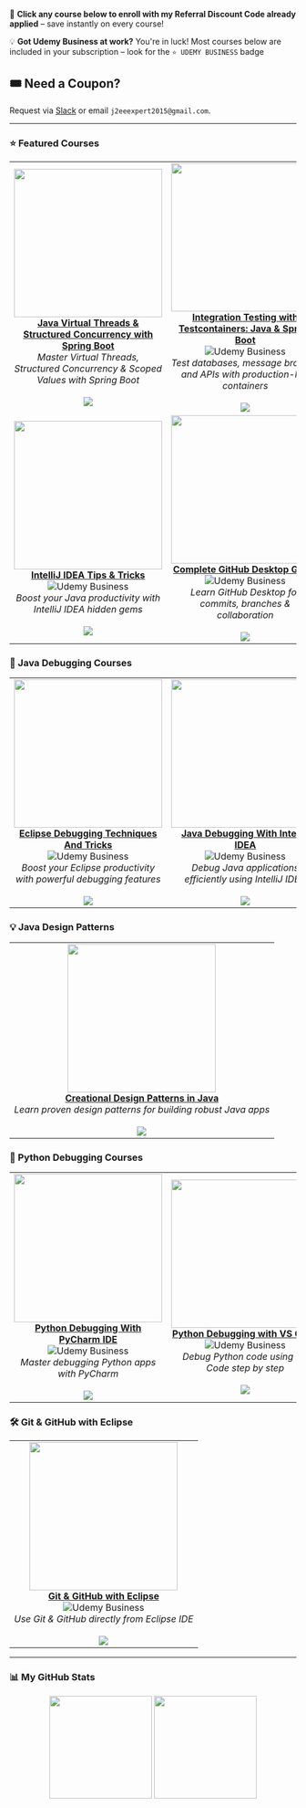 🎯 **Click any course below to enroll with my Referral Discount Code already applied** – save instantly on every course!

💡 **Got Udemy Business at work?** You're in luck! Most courses below are included in your subscription – look for the `⭐ UDEMY BUSINESS` badge
## 🎟 Need a Coupon?
Request via [Slack](https://join.slack.com/t/learningfromexp/shared_invite/zt-1fnksxgd0-_jOdmIq2voEeMtoindhWrA) or email `j2eeexpert2015@gmail.com`.

---

### ⭐ Featured Courses

<table>
  <tr>
    <td align="center">
      <a href="https://www.udemy.com/course/java-virtual-threads-structured-concurrency-with-spring-boot/?referralCode=078836F584A59839FE03">
        <img src="https://img-c.udemycdn.com/course/480x270/6688129_bd51.jpg" width="260">
        <br/><b>Java Virtual Threads & Structured Concurrency with Spring Boot</b>
      </a>
      <br/><i>Master Virtual Threads, Structured Concurrency & Scoped Values with Spring Boot</i>
      <br/><br/>
      <a href="https://www.udemy.com/course/java-virtual-threads-structured-concurrency-with-spring-boot/?referralCode=078836F584A59839FE03">
        <img src="https://img.shields.io/badge/Udemy-Enroll%20with%20Discount-brightgreen?style=for-the-badge&logo=udemy">
      </a>
    </td>
    <td align="center">
      <a href="https://www.udemy.com/course/testcontainers-integration-testing-java-spring-boot/?referralCode=CEC06C6B9D955E06D232">
        <img src="https://img-c.udemycdn.com/course/480x270/6525217_8d18_2.jpg" width="260">
        <br/><b>Integration Testing with Testcontainers: Java & Spring Boot</b>
      </a>
      <br/><img src="https://img.shields.io/badge/⭐_UDEMY_BUSINESS-5624d0?style=flat&logoColor=white" alt="Udemy Business">
      <br/><i>Test databases, message brokers, and APIs with production-like containers</i>
      <br/><br/>
      <a href="https://www.udemy.com/course/testcontainers-integration-testing-java-spring-boot/?referralCode=CEC06C6B9D955E06D232">
        <img src="https://img.shields.io/badge/Udemy-Enroll%20with%20Discount-brightgreen?style=for-the-badge&logo=udemy">
      </a>
    </td>
  </tr>
  <tr>
    <td align="center">
      <a href="https://www.udemy.com/course/intellij-idea-tips-tricks-boost-your-java-productivity/?referralCode=441FDCE063FD6C283079">
        <img src="https://img-c.udemycdn.com/course/480x270/6180669_7726.jpg" width="260">
        <br/><b>IntelliJ IDEA Tips & Tricks</b>
      </a>
      <br/><img src="https://img.shields.io/badge/⭐_UDEMY_BUSINESS-5624d0?style=flat&logoColor=white" alt="Udemy Business">
      <br/><i>Boost your Java productivity with IntelliJ IDEA hidden gems</i>
      <br/><br/>
      <a href="https://www.udemy.com/course/intellij-idea-tips-tricks-boost-your-java-productivity/?referralCode=441FDCE063FD6C283079">
        <img src="https://img.shields.io/badge/Udemy-Enroll%20with%20Discount-brightgreen?style=for-the-badge&logo=udemy">
      </a>
    </td>
    <td align="center">
      <a href="https://www.udemy.com/course/getting-started-with-github-desktop/?referralCode=B4D4C06F2EE5EF0DA450">
        <img src="https://img-c.udemycdn.com/course/480x270/6112307_3b4e_2.jpg" width="260">
        <br/><b>Complete GitHub Desktop Guide</b>
      </a>
      <br/><img src="https://img.shields.io/badge/⭐_UDEMY_BUSINESS-5624d0?style=flat&logoColor=white" alt="Udemy Business">
      <br/><i>Learn GitHub Desktop for commits, branches & collaboration</i>
      <br/><br/>
      <a href="https://www.udemy.com/course/getting-started-with-github-desktop/?referralCode=B4D4C06F2EE5EF0DA450">
        <img src="https://img.shields.io/badge/Udemy-Enroll%20with%20Discount-brightgreen?style=for-the-badge&logo=udemy">
      </a>
    </td>
  </tr>
</table>

### 🧩 Java Debugging Courses

<table>
  <tr>
    <td align="center">
      <a href="https://www.udemy.com/course/eclipse-debugging-techniques-and-tricks/?referralCode=50C340E2FEFC3F486AD6">
        <img src="https://img-c.udemycdn.com/course/480x270/417118_3afa_4.jpg" width="260">
        <br/><b>Eclipse Debugging Techniques And Tricks</b>
      </a>
      <br/><img src="https://img.shields.io/badge/⭐_UDEMY_BUSINESS-5624d0?style=flat&logoColor=white" alt="Udemy Business">
      <br/><i>Boost your Eclipse productivity with powerful debugging features</i>
      <br/><br/>
      <a href="https://www.udemy.com/course/eclipse-debugging-techniques-and-tricks/?referralCode=50C340E2FEFC3F486AD6">
        <img src="https://img.shields.io/badge/Udemy-Enroll%20with%20Discount-brightgreen?style=for-the-badge&logo=udemy">
      </a>
    </td>
    <td align="center">
      <a href="https://www.udemy.com/course/java-debugging-with-intellij-idea/?referralCode=FDEFCC7D8AE9656DA7F0">
        <img src="https://img-c.udemycdn.com/course/480x270/2608314_47e4.jpg" width="260">
        <br/><b>Java Debugging With IntelliJ IDEA</b>
      </a>
      <br/><img src="https://img.shields.io/badge/⭐_UDEMY_BUSINESS-5624d0?style=flat&logoColor=white" alt="Udemy Business">
      <br/><i>Debug Java applications efficiently using IntelliJ IDEA</i>
      <br/><br/>
      <a href="https://www.udemy.com/course/java-debugging-with-intellij-idea/?referralCode=FDEFCC7D8AE9656DA7F0">
        <img src="https://img.shields.io/badge/Udemy-Enroll%20with%20Discount-brightgreen?style=for-the-badge&logo=udemy">
      </a>
    </td>
    <td align="center">
      <a href="https://www.udemy.com/course/java-debugging-with-visual-studio-code-the-ultimate-guide/?referralCode=EC47F1AFB1B64D7991F1">
        <img src="https://img-c.udemycdn.com/course/480x270/5029852_d692_3.jpg" width="260">
        <br/><b>Java Debugging using VS Code</b>
      </a>
      <br/><img src="https://img.shields.io/badge/⭐_UDEMY_BUSINESS-5624d0?style=flat&logoColor=white" alt="Udemy Business">
      <br/><i>Learn to debug Java apps with VS Code's lightweight tools</i>
      <br/><br/>
      <a href="https://www.udemy.com/course/java-debugging-with-visual-studio-code-the-ultimate-guide/?referralCode=EC47F1AFB1B64D7991F1">
        <img src="https://img.shields.io/badge/Udemy-Enroll%20with%20Discount-brightgreen?style=for-the-badge&logo=udemy">
      </a>
    </td>
  </tr>
</table>

### 💡 Java Design Patterns

<table>
  <tr>
    <td align="center">
      <a href="https://www.udemy.com/course/design-patterns-in-javacreational/?referralCode=749F487E67E5AFF726BE">
        <img src="https://img-c.udemycdn.com/course/480x270/779796_5770_2.jpg" width="260">
        <br/><b>Creational Design Patterns in Java</b>
      </a>
      <br/><i>Learn proven design patterns for building robust Java apps</i>
      <br/><br/>
      <a href="https://www.udemy.com/course/design-patterns-in-javacreational/?referralCode=749F487E67E5AFF726BE">
        <img src="https://img.shields.io/badge/Udemy-Enroll%20with%20Discount-brightgreen?style=for-the-badge&logo=udemy">
      </a>
    </td>
  </tr>
</table>

### 🧪 Python Debugging Courses

<table>
  <tr>
    <td align="center">
      <a href="https://www.udemy.com/course/learn-python-debugging-with-pycharm-ide/?referralCode=0F22D6CC437E868C90F3">
        <img src="https://img-c.udemycdn.com/course/480x270/4840890_12a3_2.jpg" width="260">
        <br/><b>Python Debugging With PyCharm IDE</b>
      </a>
      <br/><img src="https://img.shields.io/badge/⭐_UDEMY_BUSINESS-5624d0?style=flat&logoColor=white" alt="Udemy Business">
      <br/><i>Master debugging Python apps with PyCharm</i>
      <br/><br/>
      <a href="https://www.udemy.com/course/learn-python-debugging-with-pycharm-ide/?referralCode=0F22D6CC437E868C90F3">
        <img src="https://img.shields.io/badge/Udemy-Enroll%20with%20Discount-brightgreen?style=for-the-badge&logo=udemy">
      </a>
    </td>
    <td align="center">
      <a href="https://www.udemy.com/course/python-debugging-with-visual-studio-code/?referralCode=945180A5765D7A2BDDCC">
        <img src="https://img-c.udemycdn.com/course/480x270/5029842_d36f.jpg" width="260">
        <br/><b>Python Debugging with VS Code</b>
      </a>
      <br/><img src="https://img.shields.io/badge/⭐_UDEMY_BUSINESS-5624d0?style=flat&logoColor=white" alt="Udemy Business">
      <br/><i>Debug Python code using VS Code step by step</i>
      <br/><br/>
      <a href="https://www.udemy.com/course/python-debugging-with-visual-studio-code/?referralCode=945180A5765D7A2BDDCC">
        <img src="https://img.shields.io/badge/Udemy-Enroll%20with%20Discount-brightgreen?style=for-the-badge&logo=udemy">
      </a>
    </td>
    <td align="center">
      <a href="https://www.udemy.com/course/get-started-with-python-debugging-in-visual-studio-code">
        <img src="https://img-c.udemycdn.com/course/480x270/6412275_a17d.jpg" width="260">
        <br/><b>Python Debugging in VS Code (Free)</b>
      </a>
      <br/><i>Quick start to Python debugging with VS Code</i>
      <br/><br/>
      <a href="https://www.udemy.com/course/get-started-with-python-debugging-in-visual-studio-code">
        <img src="https://img.shields.io/badge/View Free Course-blue?style=for-the-badge&logo=udemy">
      </a>
    </td>
  </tr>
</table>

### 🛠 Git & GitHub with Eclipse

<table>
  <tr>
    <td align="center">
      <a href="https://www.udemy.com/course/learn-to-use-git-and-github-with-eclipse-a-complete-guide/?referralCode=9447DB0956D60946A217">
        <img src="https://img-c.udemycdn.com/course/480x270/3369428_995b.jpg" width="260">
        <br/><b>Git & GitHub with Eclipse</b>
      </a>
      <br/><img src="https://img.shields.io/badge/⭐_UDEMY_BUSINESS-5624d0?style=flat&logoColor=white" alt="Udemy Business">
      <br/><i>Use Git & GitHub directly from Eclipse IDE</i>
      <br/><br/>
      <a href="https://www.udemy.com/course/learn-to-use-git-and-github-with-eclipse-a-complete-guide/?referralCode=9447DB0956D60946A217">
        <img src="https://img.shields.io/badge/Udemy-Enroll%20with%20Discount-brightgreen?style=for-the-badge&logo=udemy">
      </a>
    </td>
  </tr>
</table>

---

### 📊 My GitHub Stats

<p align="center">
  <img height="180em" src="https://github-readme-stats.vercel.app/api?username=j2eeexpert2015&show_icons=true&theme=tokyonight"/>
  <img height="180em" src="https://github-readme-stats.vercel.app/api/top-langs/?username=j2eeexpert2015&layout=compact&langs_count=8&theme=tokyonight"/>
</p>
